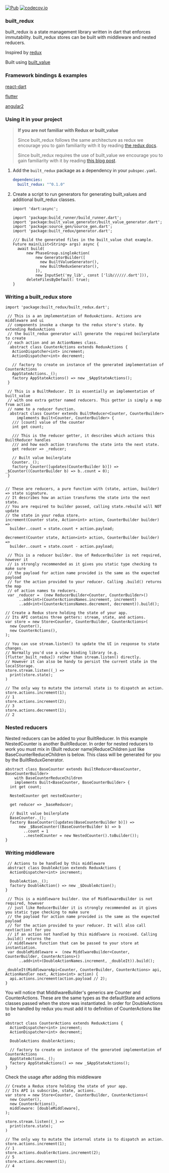 [![Pub](https://img.shields.io/pub/v/built_redux.svg)](https://pub.dartlang.org/packages/built_redux)
[![codecov.io](http://codecov.io/github/davidmarne/built_redux/coverage.svg?branch=master)](http://codecov.io/github/davidmarne/built_redux?branch=master)

### built_redux

built_redux is a state management library written in dart that enforces immutability.
built_redux stores can be built with middleware and nested reducers.

Inspired by [redux][redux_git]

Built using [built_value][built_value_git]

### Framework bindings & examples

[react-dart][react-dart]

[flutter][flutter]

[angular2][angular2]


### Using it in your project

> __If you are not familiar with Redux or built_value__
>
> Since built_redux follows the same architecture as redux we encourage you to
> gain familiarity with it by reading [the redux docs][redux_docs].
>
> Since built_redux requires the use of built_value we encourage you to
> gain familiarity with it by reading [this blog post][built_value_blog].

1. Add the `built_redux` package as a dependency in your `pubspec.yaml`.

    ```yaml
    dependencies:
      built_redux: "^0.1.0"
    ```

2. Create a script to run generators for generating built_values and additional built_redux classes.
    ```
    import 'dart:async';

    import 'package:build_runner/build_runner.dart';
    import 'package:built_value_generator/built_value_generator.dart';
    import 'package:source_gen/source_gen.dart';
    import 'package:built_redux/generator.dart';

    /// Build the generated files in the built_value chat example.
    Future main(List<String> args) async {
      await build(
          new PhaseGroup.singleAction(
              new GeneratorBuilder([
                new BuiltValueGenerator(),
                new BuiltReduxGenerator(),
              ]),
              new InputSet('my_lib', const ['lib//////.dart'])),
          deleteFilesByDefault: true);
    }
    ```

### Writing a built_redux store

```
import 'package:built_redux/built_redux.dart';

 // This is a an implementation of ReduxActions. Actions are middleware and ui
 // components invoke a change to the redux store's state. By extending ReduxActions
 // the built_redux generator will generate the required boilerplate to create
 // each action and an ActionNames class.
  abstract class CounterActions extends ReduxActions {
   ActionDispatcher<int> increment;
   ActionDispatcher<int> decrement;

   // factory to create on instance of the generated implementation of CounterActions
   AppStateActions._();
   factory AppStateActions() => new _$AppStateActions();
 }

 // This is a BuiltReducer. It is essentially an implementation of built_value
 // with one extra getter named reducers. This getter is simply a map from action
 // name to a reducer function.
  abstract class Counter extends BuiltReducer<Counter, CounterBuilder>
     implements Built<Counter, CounterBuilder> {
   /// [count] value of the counter
   int get count;

   /// This is the reducer getter, it describes which actions this BuiltReducer handles
   /// and how each action transforms the state into the next state.
   get reducer => _reducer;

   // Built value boilerplate
   Counter._();
   factory Counter([updates(CounterBuilder b)]) => _$Counter((CounterBuilder b) => b..count = 0);
 }


// These are reducers, a pure function with (state, action, builder) => state signature.
// It describes how an action transforms the state into the next state.
// You are required to builder passed, calling state.rebuild will NOT update
// the state in your redux store.
increment(Counter state, Action<int> action, CounterBuilder builder) =>
  builder..count = state.count + action.payload;

decrement(Counter state, Action<int> action, CounterBuilder builder) =>
  builder..count = state.count - action.payload;

 // This is a reducer builder. Use of ReducerBuilder is not required, however it
 // is strongly recommended as it gives you static type checking to make sure
 // the payload for action name provided is the same as the expected payload
 // for the action provided to your reducer. Calling .build() returns the map
 // of action names to reducers.
 var _reducer =  (new ReducerBuilder<Counter, CounterBuilder>()
      ..add<int>(CounterActionsNames.increment, increment)
      ..add<int>(CounterActionsNames.decrement, decrement)).build();

// Create a Redux store holding the state of your app.
// Its API contains three getters: stream, state, and actions.
var store = new Store<Counter, CounterBuilder, CounterActions>(
  new Counter(),
  new CounterActions(),
);

// You can use stream.listen() to update the UI in response to state changes.
// Normally you'd use a view binding library (e.g. [flutter_built_redux]) rather than stream.listen() directly.
// However it can also be handy to persist the current state in the localStorage.
store.stream.listen((_) =>
  print(store.state);
)

// The only way to mutate the internal state is to dispatch an action.
store.actions.increment(1);
// 1
store.actions.increment(2);
// 3
store.actions.decrement(1);
// 2
```

### Nested reducers

Nested reducers can be added to your BuiltReducer. In this example NestedCounter
is another BuiltReducer. In order for nested reducers to work you must mix in
{Built reducer name}ReduceChildren just like BaseCounterReduceChildren is below.
This class will be generated for you by the BuiltReduxGenerator.
```
abstract class BaseCounter extends BuiltReducer<BaseCounter, BaseCounterBuilder>
    with BaseCounterReduceChildren
    implements Built<BaseCounter, BaseCounterBuilder> {
  int get count;

  NestedCounter get nestedCounter;

  get reducer => _baseReducer;

  // Built value boilerplate
  BaseCounter._();
  factory BaseCounter([updates(BaseCounterBuilder b)]) =>
      new _$BaseCounter((BaseCounterBuilder b) => b
        ..count = 1
        ..nestedCounter = new NestedCounter().toBuilder());
}
```

### Writing middleware
```
 // Actions to be handled by this middleware
 abstract class DoubleAction extends ReduxActions {
  ActionDispatcher<int> increment;

  DoubleAction._();
  factory DoubleAction() => new _$DoubleAction();
}

 // This is a middleware builder. Use of MiddlewareBuilder is not required, however
 // just like ReducerBuilder it is strongly recommended as it gives you static type checking to make sure
 // the payload for action name provided is the same as the expected payload
 // for the action provided to your reducer. It will also call next(action) for you
 // if an action not handled by this middlware is received. Calling .build() returns the
 // middleware function that can be passed to your store at instantiation.
 var doubleMiddleware =  (new MiddlwareBuilder<Counter, CounterBuilder, CounterActions>()
      ..add<int>(DoubleActionNames.increment, _doubleIt)).build();

_doubleIt(MiddlewareApi<Counter, CounterBuilder, CounterActions> api, ActionHandler next, Action<int> action) {
  api.actions.increment(action.payload // 2);
}
```

You will notice that MiddlwareBuilder's generics are Counter and CounterActions.
These are the same types as the defaultState and actions classes passed when
the store was instantiated. In order for DoubleActions to be handled by redux
you must add it to definition of CounterActions like so

```
abstract class CounterActions extends ReduxActions {
  ActionDispatcher<int> increment;
  ActionDispatcher<int> decrement;

  DoubleActions doublerActions;

  // factory to create on instance of the generated implementation of CounterActions
  AppStateActions._();
  factory AppStateActions() => new _$AppStateActions();
}
```

Check the usage after adding this middleware
```
// Create a Redux store holding the state of your app.
// Its API is subscribe, state, actions.
var store = new Store<Counter, CounterBuilder, CounterActions>(
  new Counter(),
  new CounterActions(),
  middleware: [doubleMiddleware],
);

store.stream.listen((_) =>
  print(store.state);
)

// The only way to mutate the internal state is to dispatch an action.
store.actions.increment(1);
// 1
store.actions.doublerActions.increment(2);
// 5
store.actions.decrement(1);
// 4
```


[built_value_blog]: https://medium.com/dartlang/darts-built-value-for-immutable-object-models-83e2497922d4

[built_value_git]: https://github.com/google/built_value.dart/

[redux_git]: https://github.com/reactjs/redux

[redux_docs]: http://redux.js.org/

[react-dart]: https://github.com/davidmarne/react_built_redux

[flutter]: https://github.com/davidmarne/flutter_built_redux

[angular2]: https://github.com/davidmarne/angular_built_redux

[flutter_built_redux]: https://github.com/davidmarne/flutter_built_redux
